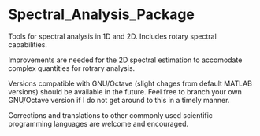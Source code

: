 # Spectral_Analysis_Package
Tools for spectral analysis in 1D and 2D. Includes rotary spectral capabilities.

Improvements are needed for the 2D spectral estimation to accomodate complex quantities for rotrary analysis.

Versions compatible with GNU/Octave (slight chages from default MATLAB versions) should be available in the future. Feel free to branch your own GNU/Octave version if I do not get around to this in a timely manner.

Corrections and translations to other commonly used scientific programming languages are welcome and encouraged.

